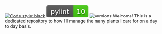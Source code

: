 [![Code style: black](https://img.shields.io/badge/code%20style-black-000000.svg)](https://github.com/psf/black)
[![Pylint](img/pylint.svg)](https://github.com/mseng10/plnts_2/actions/workflows/pylint.yml)
![versions](https://img.shields.io/pypi/pyversions/pybadges.svg)
Welcome! This is a dedicated repository to how I'll manage the many plants I care for on a day to day basis.
